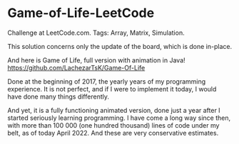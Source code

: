 # Game-of-Life-LeetCode
Challenge at LeetCode.com. Tags: Array, Matrix, Simulation.

This solution concerns only the update of the board, which is done in-place.

And here is Game of Life, full version with animation in Java!
https://github.com/LachezarTsK/Game-Of-Life

Done at the beginning of 2017, the yearly years of my programming experience.
It is not perfect, and if I were to implement it today, I would have done many things differently.

And yet, it is a fully functioning animated version, done just a year after I started seriously
learning programming. I have come a long way since then, with more than 100 000 (one hundred thousand)
lines of code under my belt, as of today April 2022. And these are very conservative estimates.
